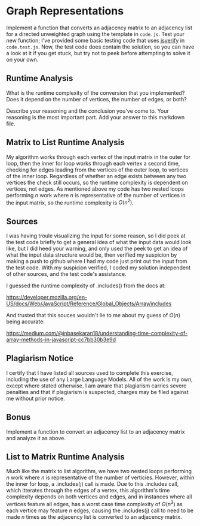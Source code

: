 # Graph Representations

Implement a function that converts an adjacency matrix to an adjacency list for
a directed unweighted graph using the template in `code.js`. Test your new
function; I've provided some basic testing code that uses
[jsverify](https://jsverify.github.io/) in `code.test.js`. Now, the test code
does contain the solution, so you can have a look at it if you get stuck, but
try not to peek before attempting to solve it on your own.

## Runtime Analysis

What is the runtime complexity of the conversion that you implemented? Does it
depend on the number of vertices, the number of edges, or both?

Describe your reasoning and the conclusion you've come to. Your reasoning is the
most important part. Add your answer to this markdown file.

## Matrix to List Runtime Analysis

My algorithm works through each vertex of the input matrix in the outer for loop,
then the inner for loop works through each vertex a second time, checking for
edges leading from the vertices of the outer loop, to vertices of the inner
loop. Regardless of whether an edge exists between any two vertices the check
still occurs, so the runtime complexity is dependent on vertices, not edges.
As mentioned above my code has two nested loops performing $n$ work where $n$
is representative of the number of vertices in the input matrix, so the
runtime complexity is $O(n^2)$.  

## Sources

I was having troule visualizing the input for some reason, so I did peek at the
test code briefly to get a general idea of what the input data would look like,
but I did heed your warning, and only used the peek to get an idea of what the
input data structure would be, then verified my suspicion by making a push to
github where I had my code just print out the input from the test code. With my
suspicion verified, I coded my solution independent of other sources, and the
test code's assistance.  

I guessed the runtime complexity of .includes() from the docs at:  

https://developer.mozilla.org/en-US/docs/Web/JavaScript/Reference/Global_Objects/Array/includes  

And trusted that this souces wouldn't lie to me about my guess of $O(n)$ being accurate:  

https://medium.com/@inbasekaran18/understanding-time-complexity-of-array-methods-in-javascript-cc7bb30b3e9d  

## Plagiarism Notice

I certify that I have listed all sources used to complete this exercise, including the use of any Large Language Models. All of the work is my own, except where stated otherwise. I am aware that plagiarism carries severe penalties and that if plagiarism is suspected, charges may be filed against me without prior notice.  

## Bonus

Implement a function to convert an adjacency list to an adjacency matrix and
analyze it as above.  

## List to Matrix Runtime Analysis

Much like the matrix to list algorithm, we have two nested loops performing $n$
work where $n$ is representative of the number of verticies. However, within the
inner for loop, a .includes(j) call is made. Due to this .includes call, which
itterates through the edges of a vertex, this algorithm's time complexity depends
on both vertices and edges, and in instances where all vertices feature all
edges, has a worst case time complexity of $\Theta(n^3)$ as each vertice may
feature $n$ edges, causing the .includes(j) call to need to be made $n$ times as
the adjacency list is converted to an adjacency matrix.  
